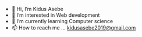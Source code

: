 - 👋 Hi, I’m Kidus Asebe
- 👀 I’m interested in Web development
- 🌱 I’m currently learning Computer science
- 📫 How to reach me ... kidusasebe2019@gmail.com

<!---
itskidus02/itskidus02 is a ✨ special ✨ repository because its `README.md` (this file) appears on your GitHub profile.
You can click the Preview link to take a look at your changes.
--->
